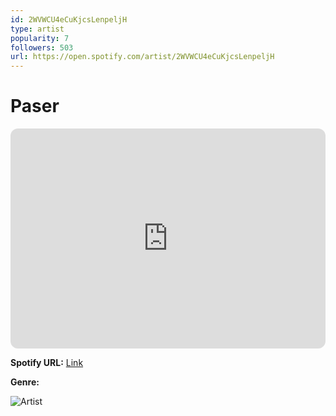 ```yaml
---
id: 2WVWCU4eCuKjcsLenpeljH
type: artist
popularity: 7
followers: 503
url: https://open.spotify.com/artist/2WVWCU4eCuKjcsLenpeljH
---
```

# Paser

<iframe style="border-radius:12px" src="https://open.spotify.com/embed/artist/2WVWCU4eCuKjcsLenpeljH" width="100%" height="352" frameBorder="0" allowfullscreen="" allow="autoplay; clipboard-write; encrypted-media; fullscreen; picture-in-picture" loading="lazy"></iframe>

**Spotify URL:** [Link](https://open.spotify.com/artist/2WVWCU4eCuKjcsLenpeljH)

**Genre:** 

![Artist](https://i.scdn.co/image/ab6761610000e5eb8fa8f2988f822695a7a1e3b5)
